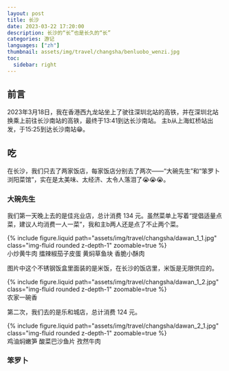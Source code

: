 ```yaml
---
layout: post
title: 长沙
date: 2023-03-22 17:20:00
description: 长沙的“长”也是长久的“长”
categories: 游记
languages: ["zh"]
thumbnail: assets/img/travel/changsha/benluobo_wenzi.jpg
toc:
  sidebar: right
---
```


## 前言

2023年3月18日，我在香港西九龙站坐上了驶往深圳北站的高铁，并在深圳北站换乘上前往长沙南站的高铁，最终于13:41到达长沙南站。
主b从上海虹桥站出发，于15:25到达长沙南站😁。

## 吃

在长沙，我们只去了两家饭店，每家饭店分别去了两次——“大碗先生”和“笨罗卜浏阳菜馆”，实在是太美味、太经济、太令人落泪了😭😭😭。

### 大碗先生

我们第一天晚上去的是佳兆业店，总计消费 134 元。虽然菜单上写着“提倡适量点菜，建议人均消费一人一菜”，我和主b两人还是点了不止两个菜。

<div class="row mt-3">
    <div class="col-sm mt-3 mt-md-0">
        {% include figure.liquid path="assets/img/travel/changsha/dawan_1_1.jpg" class="img-fluid rounded z-depth-1" zoomable=true %}
    </div>
</div>
<div class="caption">
小炒黄牛肉 擂辣椒茄子皮蛋 黄焖草鱼块 香脆小酥肉
</div>

图片中这个不锈钢饭盒里面装的是米饭，在长沙的饭店里，米饭是无限供应的。

<div class="row mt-3">
    <div class="col-sm mt-3 mt-md-0">
        {% include figure.liquid path="assets/img/travel/changsha/dawan_1_2.jpg" class="img-fluid rounded z-depth-1" zoomable=true %}
    </div>
</div>
<div class="caption">
农家一碗香
</div>

第二次，我们去的是乐和城店，总计消费 124 元。

<div class="row mt-3">
    <div class="col-sm mt-3 mt-md-0">
        {% include figure.liquid path="assets/img/travel/changsha/dawan_2_1.jpg" class="img-fluid rounded z-depth-1" zoomable=true %}
    </div>
</div>
<div class="caption">
鸡油焖嫩笋 酸菜巴沙鱼片 孜然牛肉
</div>

### 笨罗卜
